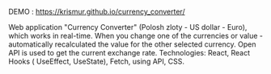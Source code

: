DEMO : https://krismur.github.io/currency_converter/

Web application "Currency Converter" (Polosh zloty - US dollar - Euro), which works in real-time. When you change one of the currencies or value - automatically recalculated the value for the other selected currency. Open API is used to get the current exchange rate.
Technologies: React, React Hooks ( UseEffect, UseState), Fetch, using API, CSS.
